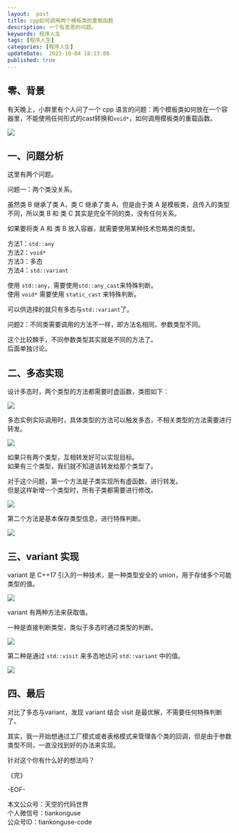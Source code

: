 ```yaml
---   
layout:  post  
title: cpp如何调用两个模板类的重载函数    
description: 一个有意思的问题。          
keywords: 程序人生  
tags: [程序人生]    
categories: [程序人生]  
updateDate:  2023-10-04 18:13:00  
published: true  
---  
```



## 零、背景  


有天晚上，小群里有个人问了一个 cpp 语言的问题：两个模板类如何放在一个容器里，不能使用任何形式的cast转换和`void*`，如何调用模板类的重载函数。  


![](https://res2023.tiankonguse.com/images/2023/10/04/001.png)


## 一、问题分析  


这里有两个问题。  


问题一：两个类没关系。  


虽然类 B 继承了类 A，类 C 继承了类 A，但是由于类 A 是模板类，且传入的类型不同，所以类 B 和 类 C 其实是完全不同的类，没有任何关系。  


如果要将类 A 和 类 B 放入容器，就需要使用某种技术忽略类的类型。  


方法1：`std::any`  
方法2：`void*`  
方法3：多态  
方法4：`std::variant`  


使用 `std::any`，需要使用`std::any_cast`来特殊判断。  
使用 `void*` 需要使用 `static_cast` 来特殊判断。  


可以供选择的就只有多态与`std::variant`了。   


问题2：不同类需要调用的方法不一样，即方法名相同，参数类型不同。  


这个比较棘手，不同参数类型其实就是不同的方法了。  
后面单独讨论。  


## 二、多态实现  


设计多态时，两个类型的方法都需要时虚函数，类图如下：  


![](https://res2023.tiankonguse.com/images/2023/10/04/002.png)



多态实例实际调用时，具体类型的方法可以触发多态，不相关类型的方法需要进行转发。  


![](https://res2023.tiankonguse.com/images/2023/10/04/003.png)



如果只有两个类型，互相转发好可以实现目标。  
如果有三个类型，我们就不知道该转发给那个类型了。  


对于这个问题，第一个方法是子类实现所有虚函数，进行转发。  
但是这样新增一个类型时，所有子类都需要进行修改。  


![](https://res2023.tiankonguse.com/images/2023/10/04/004.png)



第二个方法是基本保存类型信息，进行特殊判断。  


![](https://res2023.tiankonguse.com/images/2023/10/04/005.png)


## 三、variant 实现  


variant 是 C++17 引入的一种技术，是一种类型安全的 union，用于存储多个可能类型的值。  


![](https://res2023.tiankonguse.com/images/2023/10/04/006.png)


variant 有两种方法来获取值。  


一种是直接判断类型，类似于多态时通过类型的判断。  



![](https://res2023.tiankonguse.com/images/2023/10/04/007.png)


第二种是通过 `std::visit` 来多态地访问 `std::variant` 中的值。  


![](https://res2023.tiankonguse.com/images/2023/10/04/008.png)


## 四、最后  


对比了多态与variant，发现 variant 结合 visit 是最优解，不需要任何特殊判断了。  


其实，我一开始想通过工厂模式或者表格模式来管理各个类的回调，但是由于参数类型不同，一直没找到好的办法来实现。  


针对这个你有什么好的想法吗？  




《完》  


-EOF-  



本文公众号：天空的代码世界  
个人微信号：tiankonguse  
公众号ID：tiankonguse-code  
  


